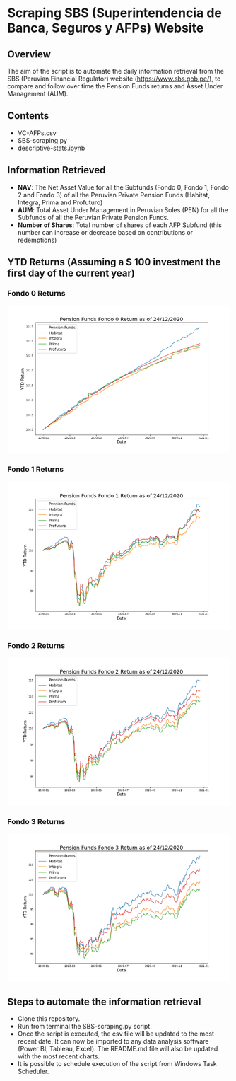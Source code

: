 # Scraping SBS (Superintendencia de Banca, Seguros y AFPs) Website

## Overview

The aim of the script is to automate the daily information retrieval from the SBS (Peruvian Financial Regulator) website (https://www.sbs.gob.pe/), to compare and follow over time the Pension Funds returns and Asset Under Management (AUM).

## Contents
* VC-AFPs.csv
* SBS-scraping.py
* descriptive-stats.ipynb

## Information Retrieved
* **NAV**: The Net Asset Value for all the Subfunds (Fondo 0, Fondo 1, Fondo 2 and Fondo 3) of all the Peruvian Private Pension Funds (Habitat, Integra, Prima and Profuturo)
* **AUM**: Total Asset Under Management in Peruvian Soles (PEN) for all the Subfunds of all the Peruvian Private Pension Funds.
* **Number of Shares**: Total number of shares of each AFP Subfund (this number can increase or decrease based on contributions or redemptions)

## YTD Returns (Assuming a $ 100 investment the first day of the current year)

### Fondo 0 Returns

![](doc-source-images/returns_f0.png)

### Fondo 1 Returns

![](doc-source-images/returns_f1.png)

### Fondo 2 Returns

![](doc-source-images/returns_f2.png)

### Fondo 3 Returns

![](doc-source-images/returns_f3.png)

## Steps to automate the information retrieval
* Clone this repository.
* Run from terminal the SBS-scraping.py script.
* Once the script is executed, the csv file will be updated to the most recent date. It can now be imported to any data analysis software (Power BI, Tableau, Excel). The README.md file will also be updated with the most recent charts. 
* It is possible to schedule execution of the script from Windows Task Scheduler.
